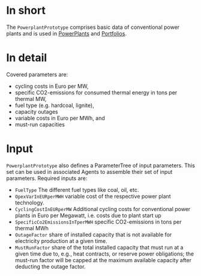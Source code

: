 # In short

The `PowerplantPrototype` comprises basic data of conventional power plants and is used in [PowerPlants](./PowerPlant.md) and [Portfolios](./Portfolio.md).

# In detail

Covered parameters are:

- cycling costs in Euro per MW,
- specific CO2-emissions for consumed thermal energy in tons per thermal MW,
- fuel type (e.g. hardcoal, lignite),
- capacity outages
- variable costs in Euro per MWh, and
- must-run capacities

# Input

`PowerplantPrototype` also defines a ParameterTree of input parameters.
This set can be used in associated Agents to assemble their set of input parameters.
Required inputs are:

* `FuelType` The different fuel types like coal, oil, etc.
* `OpexVarInEURperMWH` variable cost of the respective power plant technology.
* `CyclingCostInEURperMW` Additional cycling costs for conventional power plants in Euro per Megawatt, i.e. costs due to plant start up
* `SpecificCo2EmissionsInTperMWH` specific CO2-emissions in tons per thermal MWh
* `OutageFactor` share of installed capacity that is not available for electricity production at a given time.
* `MustRunFactor` share of the total installed capacity that must run at a given time due to, e.g., heat contracts, or reserve power obligations; the must-run factor will be capped at the maximum available capacity after deducting the outage factor.
